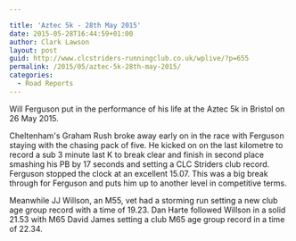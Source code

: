 ```yaml
---

title: 'Aztec 5k - 28th May 2015'
date: 2015-05-28T16:44:59+01:00
author: Clark Lawson
layout: post
guid: http://www.clcstriders-runningclub.co.uk/wplive/?p=655
permalink: /2015/05/aztec-5k-28th-may-2015/
categories:
  - Road Reports
---
```

Will Ferguson put in the performance of his life at the Aztec 5k in Bristol on 26 May 2015.

Cheltenham's Graham Rush broke away early on in the race with Ferguson staying with the chasing pack of five. He kicked on on the last kilometre to record a sub 3 minute last K to break clear and finish in second place smashing his PB by 17 seconds and setting a CLC Striders club record. Ferguson stopped the clock at an excellent 15.07. This was a big break through for Ferguson and puts him up to another level in competitive terms.

Meanwhile JJ Willson, an M55, vet had a storming run setting a new club age group record with a time of 19.23. Dan Harte followed Willson in a solid 21.53 with M65 David James setting a club M65 age group record in a time of 22.34.